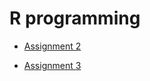 # R programming

- [Assignment 2](https://github.com/ChiaraDG/datasciencecoursera/tree/master/R%20programming/ProgrammingAssignment2)

- [Assignment 3](https://github.com/ChiaraDG/datasciencecoursera/tree/master/R%20programming/ProgrammingAssignment3)
